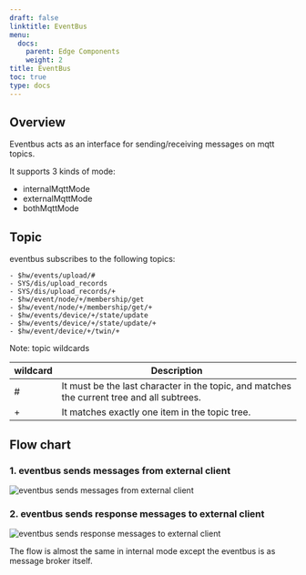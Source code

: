 ```yaml
---
draft: false
linktitle: EventBus
menu:
  docs:
    parent: Edge Components
    weight: 2
title: EventBus
toc: true
type: docs
---
```

## Overview
Eventbus acts as an interface for sending/receiving messages on mqtt topics.

It supports 3 kinds of mode:
- internalMqttMode
- externalMqttMode
- bothMqttMode
## Topic
eventbus subscribes to the following topics:
```
- $hw/events/upload/#
- SYS/dis/upload_records
- SYS/dis/upload_records/+
- $hw/event/node/+/membership/get
- $hw/event/node/+/membership/get/+
- $hw/events/device/+/state/update
- $hw/events/device/+/state/update/+
- $hw/event/device/+/twin/+
```
Note: topic wildcards

| wildcard  |  Description |
|---|---|
| #  |  It must be the last character in the topic, and matches the current tree and all subtrees. |
| +  |  It matches exactly one item in the topic tree. |


## Flow chart
### **1. eventbus sends messages from external client**
![eventbus sends messages from external client](/img/eventbus/eventbus-handleMsgFromClient.jpg)

### **2. eventbus sends response messages to external client**

![eventbus sends response messages to external client](/img/eventbus/eventbus-handleResMsgToClient.jpg)

The flow is almost the same in internal mode except the eventbus is as message broker itself.
